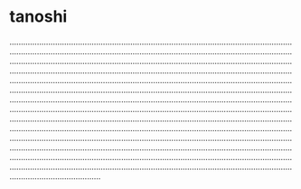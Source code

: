 # tanoshi
................................................................................................................................................................................................................................................................................................................................................................................................................................................................................................................................................................................................................................................................................................................................................................................................................................................................................................................................................................................................................................................................................................................................................................................................................................................................................................................................................................................................................................................................................................................................................................................................................................................................................................................................................................................................................................................